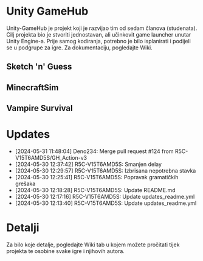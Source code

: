 # Unity GameHub
Unity-GameHub je projekt koji je razvijao tim od sedam članova (studenata). Cilj projekta bio je stvoriti jednostavan, ali učinkovit game launcher unutar Unity Engine-a. 
Prije samog kodiranja, potrebno je bilo isplanirati i podijeli se u podgrupe za igre. Za dokumentaciju, pogledajte Wiki.

## Sketch 'n' Guess


## MinecraftSim


## Vampire Survival


# Updates
- [2024-05-31 11:48:04] Deno234: Merge pull request #124 from R5C-V15T6AMD5S/GH_Action-v3
- [2024-05-30 12:37:42] R5C-V15T6AMD5S: Smanjen delay
- [2024-05-30 12:29:57] R5C-V15T6AMD5S: Izbrisana nepotrebna stavka
- [2024-05-30 12:25:41] R5C-V15T6AMD5S: Popravak gramatičkih grešaka 
- [2024-05-30 12:18:28] R5C-V15T6AMD5S: Update README.md
- [2024-05-30 12:17:16] R5C-V15T6AMD5S: Update updates_readme.yml
- [2024-05-30 12:13:40] R5C-V15T6AMD5S: Update updates_readme.yml


# Detalji
Za bilo koje detalje, pogledajte Wiki tab u kojem možete pročitati tijek projekta te osobine svake igre i njihovih autora.
